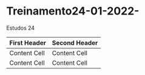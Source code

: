 # Treinamento24-01-2022-

 Estudos 24
<!-- TABLE_GENERATE_START -->

| First Header | Second Header |
| ------------ | ------------- |
| Content Cell | Content Cell  |
| Content Cell | Content Cell  |

<!-- TABLE_GENERATE_END -->
